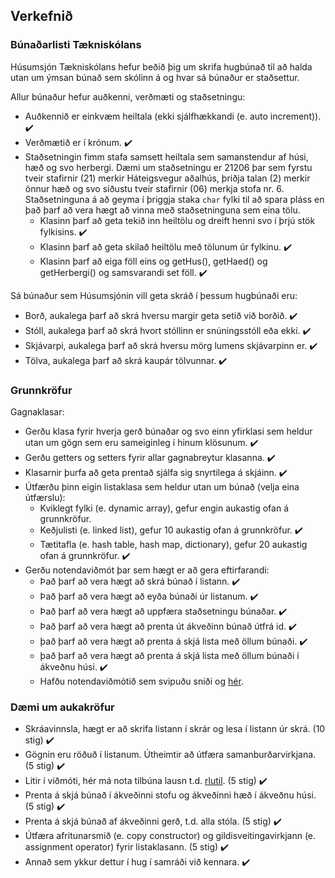 ## Verkefnið

### Búnaðarlisti Tækniskólans

Húsumsjón Tækniskólans hefur beðið þig um skrifa hugbúnað til að halda utan um ýmsan búnað sem skólinn á og hvar sá búnaður er staðsettur. 

Allur búnaður hefur auðkenni, verðmæti og staðsetningu:
- Auðkennið er einkvæm heiltala (ekki sjálfhækkandi (e. auto increment)). :heavy_check_mark:
- Verðmætið er í krónum. :heavy_check_mark:
- Staðsetningin fimm stafa samsett heiltala sem samanstendur af húsi, hæð og svo herbergi. Dæmi um staðsetningu er 21206 þar sem fyrstu tveir stafirnir (21) merkir Háteigsvegur aðalhús, þriðja talan (2) merkir önnur hæð og svo síðustu tveir stafirnir (06) merkja stofa nr. 6. Staðsetninguna á að geyma í þriggja staka `char` fylki til að spara pláss en það þarf að vera hægt að vinna með staðsetninguna sem eina tölu.
  - Klasinn þarf að geta tekið inn heiltölu og dreift henni svo í þrjú stök fylkisins. :heavy_check_mark:
  - Klasinn þarf að geta skilað heiltölu með tölunum úr fylkinu. :heavy_check_mark:
  - Klasinn þarf að eiga föll eins og getHus(), getHaed() og getHerbergi() og samsvarandi set föll. :heavy_check_mark:

Sá búnaður sem Húsumsjónin vill geta skráð í þessum hugbúnaði eru:
  - Borð, aukalega þarf að skrá hversu margir geta setið við borðið. :heavy_check_mark:
  - Stóll, aukalega þarf að skrá hvort stóllinn er snúningsstóll eða ekki. :heavy_check_mark:
  - Skjávarpi, aukalega þarf að skrá hversu mörg lumens skjávarpinn er. :heavy_check_mark:
  - Tölva, aukalega þarf að skrá kaupár tölvunnar. :heavy_check_mark:

### Grunnkröfur

Gagnaklasar:

- Gerðu klasa fyrir hverja gerð búnaðar og svo einn yfirklasi sem heldur utan um gögn sem eru sameiginleg í hinum klösunum. :heavy_check_mark:
- Gerðu getters og setters fyrir allar gagnabreytur klasanna. :heavy_check_mark:
- Klasarnir þurfa að geta prentað sjálfa sig snyrtilega á skjáinn. :heavy_check_mark:
- Útfærðu þinn eigin listaklasa sem heldur utan um búnað (velja eina útfærslu): 
  - Kviklegt fylki (e. dynamic array), gefur engin aukastig ofan á grunnkröfur.
  - Keðjulisti (e. linked list), gefur 10 aukastig ofan á grunnkröfur. :heavy_check_mark:
  - Tætitafla (e. hash table, hash map, dictionary), gefur 20 aukastig ofan á grunnkröfur. :heavy_check_mark:
- Gerðu notendaviðmót þar sem hægt er að gera eftirfarandi:
  - Það þarf að vera hægt að skrá búnað í listann. :heavy_check_mark:
  - Það þarf að vera hægt að eyða búnaði úr listanum. :heavy_check_mark:
  - Það þarf að vera hægt að uppfæra staðsetningu búnaðar. :heavy_check_mark:
  - Það þarf að vera hægt að prenta út ákveðinn búnað útfrá id. :heavy_check_mark:
  - það þarf að vera hægt að prenta á skjá lista með öllum búnaði. :heavy_check_mark:
  - það þarf að vera hægt að prenta á skjá lista með öllum búnaði í ákveðnu húsi. :heavy_check_mark:
  - Hafðu notendaviðmótið sem svipuðu sniði og [hér](https://gist.github.com/gestskoli/b407cf29d8d3852e0fc0146aead12e61).

### Dæmi um aukakröfur

- Skráavinnsla, hægt er að skrifa listann í skrár og lesa í listann úr skrá. (10 stig) :heavy_check_mark:
- Gögnin eru röðuð í listanum. Útheimtir að útfæra samanburðarvirkjana. (5 stig) :heavy_check_mark:
- Litir í viðmóti, hér má nota tilbúna lausn t.d. [rlutil](https://github.com/tapio/rlutil). (5 stig) :heavy_check_mark:
- Prenta á skjá búnað í ákveðinni stofu og ákveðinni hæð í ákveðnu húsi. (5 stig) :heavy_check_mark:
- Prenta á skjá búnað af ákveðinni gerð, t.d. alla stóla. (5 stig) :heavy_check_mark:
- Útfæra afritunarsmið (e. copy constructor) og gildisveitingavirkjann (e. assignment operator) fyrir listaklasann. (5 stig) :heavy_check_mark:
- Annað sem ykkur dettur í hug í samráði við kennara. :heavy_check_mark:
